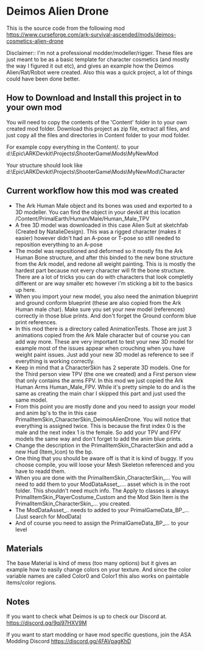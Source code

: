# Deimos Alien Drone

This is the source code from the following mod https://www.curseforge.com/ark-survival-ascended/mods/deimos-cosmetics-alien-drone

Disclaimer:: I'm not a professional modder/modeller/rigger. These files are just meant to be as a basic template for character cosmetics (and mostly the way I figured it out etc), and gives an example how the Deimos Alien/Rat/Robot were created. Also this was a quick project, a lot of things could have been done better.

## How to Download and Install this project in to your own mod

You will need to copy the contents of the 'Content' folder in to your own created mod folder. Download this project as zip file, extract all files, and just copy all the files and directories in Content folder to your mod folder. 

For example copy everything in the Content/*.* to your d:\Epic\ARKDevkit\Projects\ShooterGame\Mods\MyNewMod 

Your structure should look like d:\Epic\ARKDevkit\Projects\ShooterGame\Mods\MyNewMod\Character

## Current workflow how this mod was created

- The Ark Human Male object and its bones was used and exported to a 3D modeller. You can find the object in your devkit at this location /Content/PrimalEarth/Human/Male/Human_Male_TPV
- A free 3D model was downloaded in this case Alien Suit at sketchfab (Created by NatalieDesign). This was a rigged character (makes it easier) however didn't had an A-pose or T-pose so still needed to reposition everything to an A-pose
- The model was repositioned and deformed so it mostly fits the Ark Human Bone structure, and after this binded to the new bone structure from the Ark model, and redone all weight painting. This is is mostly the hardest part because not every character will fit the bone structure. There are a lot of tricks you can do with characters that look completly different or are way smaller etc however i'm sticking a bit to the basics up here.
- When you import your new model, you also need the animation blueprint and ground conform blueprint (these are also copied from the Ark Human male char). Make sure you set your new model (references) correctly in those blue prints. And don't forget the Ground conform blue print references.
- In this mod there is a directory called AnimationTests. Those are just 3 animations copied from the Ark Male character but of course you can add way more. These are very important to test your new 3D model for example most of the issues appear when crouching when you have weight paint issues. Just add your new 3D model as reference to see if everything is working correctly.
- Keep in mind that a CharacterSkin has 2 seperate 3D models. One for the Third person view TPV (the one we created) and a First person view that only contains the arms FPV. In this mod we just copied the Ark Human Arms Human_Male_FPV. While it's pretty simple to do and is the same as creating the main char I skipped this part and just used the same model.
- From this point you are mostly done and you need to assign your model and anim bp's to the in this case PrimalItemSkin_CharacterSkin_DeimosAlienDrone. You will notice that everything is assigned twice. This is because the first index 0 is the male and the next index 1 is the female. So add your TPV and FPV models the same way and don't forget to add the anim blue prints.
- Change the description in the PrimalItemSkin_CharacterSkin and add a new Hud (Item_Icon) to the bp.
- One thing that you should be aware off is that it is kind of buggy. If you choose compile, you will loose your Mesh Skeleton referenced and you have to readd them.
- When you are done with the PrimalItemSkin_CharacterSkin_... You will need to add them to your ModDataAsset_.... asset which is in the root folder. This shouldn't need much info. The Apply to classes is always PrimalItemSkin_PlayerCostume_Custom and the Mod Skin Item is the PrimalItemSkin_CharacterSkin_... you created.
- The ModDataAsset_.. needs to added to your PrimalGameData_BP_... (Just search for ModData)
- And of course you need to assign the PrimalGameData_BP_... to your level

 ## Materials

 The base Material is kind of mess (too many options) but it gives an example how to easily change colors on your texture. And since the color variable names are called Color0 and Color1 this also works on paintable items/color regions. 

 ## Notes

If you want to check what Deimos is up to check our Discord at.
https://discord.gg/9qj97HXV9M

If you want to start modding or have mod specific questions, join the ASA Modding Discord 
https://discord.gg/4FAVpagKhD



